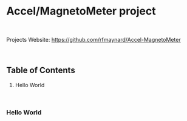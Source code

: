 Accel/MagnetoMeter project
===========

 

Projects Website: https://github.com/rfmaynard/Accel-MagnetoMeter

 

Table of Contents
-----------------

1.  Hello World



     

### Hello World

 
